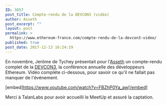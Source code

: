```yaml
---
ID: 3057
post_title: Compte-rendu de la DEVCON3 (vidéo)
author: Asseth
post_excerpt: ""
layout: post
permalink: >
  https://www.ethereum-france.com/compte-rendu-de-la-devcon3-video/
published: true
post_date: 2017-12-13 16:24:19
---
```

En novembre, Jerôme de Tychey présentait pour l'<a href="http://asseth.fr">Asseth</a> un compte-rendu complet de la <a href="https://ethereumfoundation.org/devcon3/">DEVCON3</a>, la conférence annuelle des développeurs Ethereum. Vidéo complète ci-dessous, pour savoir ce qu'il ne fallait pas manquer de l'événement.

[embed]https://www.youtube.com/watch?v=FBZhP0Ya_aw[/embed]

Merci à TalanLabs pour avoir accueilli le MeetUp et assuré la captation.